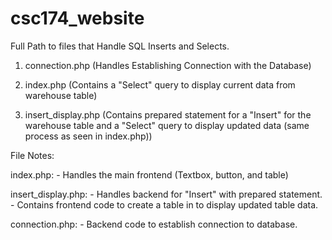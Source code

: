 # csc174_website

Full Path to files that Handle SQL Inserts and Selects.
1. connection.php (Handles Establishing Connection with the Database)


2. index.php  (Contains a "Select" query to display current data from warehouse table)


3. insert_display.php (Contains prepared statement for a "Insert" for the warehouse table 
                       and a "Select" query to display updated data (same process as seen in index.php))

File Notes:

index.php: - Handles the main frontend (Textbox, button, and table)

insert_display.php: - Handles backend for "Insert" with prepared statement.
                    - Contains frontend code to create a table in to display updated table data.

connection.php: - Backend code to establish connection to database.
